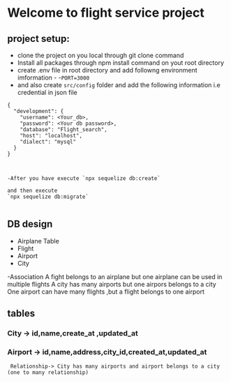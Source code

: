 # Welcome to flight service project
## project setup:
- clone the project on you local through git clone command
- Install all packages through npm install command on yout root directory 
- create .env file in root directory and add followng environment imformation -
   -`PORT=3000`
- and also create `src/config` folder and add the following information i.e credential in json file 

```
{
  "development": {
    "username": <Your_db>,
    "password": <Your db password>,
    "database": "Flight_search",
    "host": "localhost",
    "dialect": "mysql"
  }
}
```
```


-After you have execute `npx sequelize db:create`

and then execute
`npx sequelize db:migrate`


```
## DB design
  - Airplane Table
  - Flight
  - Airport
  - City
   
   -Association
   A fight belongs to an airplane but one airplane can be used in multiple flights
   A city has many airports but one airpors belongs to a city
   One airport can have many flights ,but a flight belongs to one airport


  ## tables
  
  ### City -> id,name,create_at ,updated_at
  ### Airport -> id,name,address,city_id,created_at,updated_at
     Relationship-> City has many airports and airport belongs to a city (one to many relationship)

